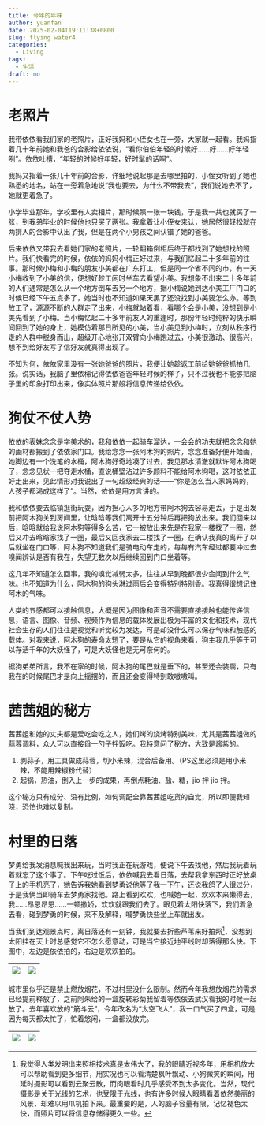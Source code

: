 ```yaml
---
title: 今年的年味
author: yuanfan
date: 2025-02-04T19:11:38+0800
slug: flying water4
categories:
  - Living
tags:
  - 生活
draft: no
---
```


<!--more-->

# 老照片

我带依依看我们家的老照片，正好我妈和小侄女也在一旁，大家就一起看。我妈指着几十年前她和我爸的合影给依依说，“看你伯伯年轻的时候好……好……好年轻咧”。依依吐槽，“年轻的时候好年轻，好时髦的话啊”。

我妈又指着一张几十年前的合影，详细地说起那是去哪里拍的，小侄女听到了她也熟悉的地名，站在一旁着急地说“我也要去，为什么不带我去”，我们说她去不了，她就更着急了。

小学毕业那年，学校里有人卖相片，那时候照一张一块钱，于是我一共也就买了一张，到我弟毕业的时候他也只买了两张。我拿着让小侄女来认，她居然很轻松就在两排人的合影中认出了我，但是在两个小男孩之间认错了她的爸爸。

后来依依又带我去看她们家的老照片，一轮翻箱倒柜后终于都找到了她想找的照片。我们快看完的时候，依依的妈妈小梅正好过来，与我们忆起二十多年前的往事。那时候小梅和小梅的朋友小美都在广东打工，但是同一个省不同的市，有一天小梅收到了小美的信，便想好趁工闲时坐车去看望小美。我想象不出来二十多年前的人们通常是怎么从一个地方倒车去另一个地方，据小梅说她到达小美工厂门口的时候已经下午五点多了，她当时也不知道如果天黑了还没找到小美要怎么办。等到放工了，源源不断的人群走了出来，小梅就站着看，看哪个会是小美，没想到是小美先看到了小梅。当小梅忆起二十多年前友人的重逢时，那份年轻时纯粹的快乐瞬间回到了她的身上，她模仿着那日所见的小美，当小美见到小梅时，立刻从秩序行走的人群中脱身而出，超级开心地张开双臂向小梅跑过去，小美很激动、很高兴，想不到给好友写了信好友就真得出现了。

不知为何，依依家里没有一张她爸爸的照片，我便让她趁返工前给她爸爸抓拍几张。说实话，我脑子里依稀记得依依爸爸年轻时候的样子，只不过我也不能够把脑子里的印象打印出来，像实体照片那般将信息传递给依依。

# 狗仗不仗人势

依依的表妹念念是学美术的，我和依依一起骑车溜达，一会会的功夫就把念念和她的画材都搬到了依依家门口。我给念念一张阿木狗的照片，念念准备好便开始画，她脚边有一个洗笔的水桶，阿木狗好奇地凑了过去，我见那水清澈就默许阿木狗喝了，念念见状一把夺走水桶，直说桶壁沾过许多颜料不能给阿木狗喝，这时依依正好走出来，见此情形对我说出了一句超级经典的话——“你是怎么当人家妈妈的，人孩子都渴成这样了”。当然，依依是用方言讲的。

我和依依要去临镇逛街玩耍，因为担心人多的地方带阿木狗去容易走丢，于是出发前把阿木狗关到房间里，让晗晗等我们离开十五分钟后再把狗放出来。我们回来以后，晗晗就给我说阿木狗等得多么苦，它一被放出来先是在我家一楼找了一圈，然后又冲去晗晗家找了一圈，最后又回我家去二楼找了一圈，在确认我真的离开了以后就坐在门口等，阿木狗不知道我们是骑电动车走的，每每有汽车经过都要冲过去嗅闻辨认是否有我在，失望无数次以后继续回到门口坐着等。

这几年不知道怎么回事，我的嗅觉减弱太多，往往从早到晚都很少会闻到什么气味。也不知道为什么，阿木狗的狗头淋过雨后会变得特别特别香。我真得很想记住阿木的气味。

人类的五感都可以接触信息，大概是因为图像和声音不需要直接接触也能传递信息，语言、图像、音频、视频作为信息的载体发展出极为丰富的文化和技术，现代社会生存的人们往往是视觉和听觉较为发达，可是却没什么可以保存气味和触感的载体。对我来说，阿木狗的寿命太短了，要是从它的视角来看，狗主我几乎等于可以存活千年的大妖怪了，可是大妖怪也是无可奈何的。

据狗弟弟所言，我不在家的时候，阿木狗的尾巴就是垂下的，甚至还会装瘸，只有我在的时候尾巴才是向上摇摆的，而且还会变得特别敢嗷嗷叫。

# 茜茜姐的秘方

茜茜姐和她的丈夫都是爱吃会吃之人，她们烤的烧烤特别美味，尤其是茜茜姐做的蒜蓉调料，众人可以直接舀一勺子拌饭吃。我特意问了秘方，大致是酱紫的。

1. 剥蒜子，用工具做成蒜蓉，切小米辣，混合后备用。（PS这里必须是用小米辣，不能用辣椒粉代替）
2. 起锅，热油，倒入上一步的成果，再倒点耗油、盐、糖，jio 拌 jio 拌。

这个秘方只有成分、没有比例，如何调配全靠茜茜姐吃货的自觉，所以即便我知晓，恐怕也难以复制。

# 村里的日落

梦勇给我发消息喊我出来玩，当时我正在玩游戏，便说下午去找他，然后我玩着玩着就忘了这个事了。下午吃过饭后，依依喊我去看日落，去帮我拿东西时正好放桌子上的手机亮了，她告诉我她看到梦勇说他等了我一下午，还说我鸽了人很过分，于是我俩当即骑车去梦勇家找他。路上看到欢欢，也喊她一起，欢欢本来懒得去，我……昂恩昂恩……一顿撒娇，欢欢就跟我们去了。眼见着太阳快落下，我们着急去看，碰到梦勇的时候，来不及解释，喊梦勇快些坐上车就出发。

当我们到达观景点时，离日落还有一刻钟，我就要去折些芦苇来好拍照[^1]，没想到太阳挂在天上时总感觉它不怎么愿意动，可是当它接近地平线时却落得那么快。下图中，左边是依依拍的，右边是欢欢拍的。

[^1]:我觉得人类发明出来照相技术真是太伟大了，我的眼睛近视多年，用相机放大可以帮助看到更多细节，用实况也可以看清楚枫叶飘动、小狗微笑的瞬间，用延时摄影可以看到云聚云散，而肉眼看时几乎感受不到太多变化。当然，现代摄影是关于光线的艺术，也受限于光线，也有许多时候人眼睛看着依然美丽的风景，却难以用爪机拍下来。最重要的是，人的脑子容量有限，记忆褪色太快，而照片可以将信息存储得更久一些。

|![](https://yuanfan.rbind.io/images/2025/2025-02-04-01.jpg)|![](https://yuanfan.rbind.io/images/2025/2025-02-01-02.jpg)|
|:-:|:-:|

城市里似乎还是禁止燃放烟花，不过村里没什么限制。然而今年我想放烟花的需求已经提前释放了，之前阿朱给的一盒旋转彩菊我留着等依依去武汉看我的时候一起放了。去年喜欢放的“筋斗云”，今年改名为“太空飞人”，我一口气买了四盒，可是因为每天都太忙了，忙着悠闲，一盒都没放完。

|![](https://yuanfan.rbind.io/images/2025/2025-02-04-03.jpg)|![](https://yuanfan.rbind.io/images/2025/2025-02-01-04.jpg)|
|:-:|:-:|
